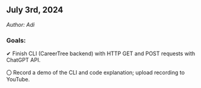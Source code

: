 ## July 3rd, 2024
<em>Author: Adi</em>

### Goals:
✔ Finish CLI (CareerTree backend) with HTTP GET and POST requests with ChatGPT API.

〇 Record a demo of the CLI and code explanation; upload recording to YouTube.
